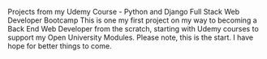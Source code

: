 Projects from my Udemy Course - Python and Django Full Stack Web Developer Bootcamp
This is one my first project on my way to becoming a Back End Web Developer from the scratch, starting with Udemy courses to support my Open University Modules. Please note, this is the start. I have hope for better things to come.
